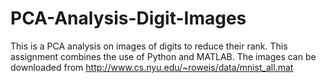 # PCA-Analysis-Digit-Images
This is a PCA analysis on images of digits to reduce their rank. This assignment combines the use of Python and MATLAB. The images can be downloaded from http://www.cs.nyu.edu/~roweis/data/mnist_all.mat
